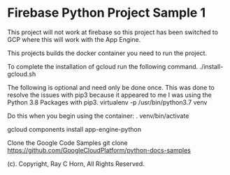 # Firebase Python Project Sample 1

This project will not work at firebase so this project has been switched to GCP where this will work with the App Engine.

This projects builds the docker container you need to run the project.

To complete the installation of gcloud run the following command.
./install-gcloud.sh

The following is optional and need only be done once.  This was done to resolve the issues with pip3 because it appeared to me I was using the Python 3.8 Packages with pip3.
virtualenv -p /usr/bin/python3.7 venv

Do this when you begin using the container:
. venv/bin/activate

gcloud components install app-engine-python

Clone the Google Code Samples
git clone https://github.com/GoogleCloudPlatform/python-docs-samples


(c). Copyright, Ray C Horn, All Rights Reserved.